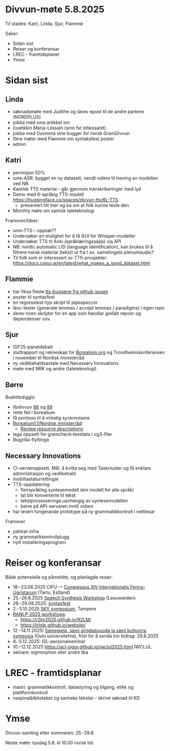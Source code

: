 # Divvun-møte 5.8.2025

Til stades: Katri, Linda, Sjur, Flammie

Saker:

- Sidan sist
- Reiser og konferansar
- LREC - framtidsplaner
- Ymse

# Sidan sist

## Linda

- søknadsmøte med Judithe og skrev epost til de andre partene (NORDPLUS)
- jobba med sma artikkel om 
- čoahkkin Marja-Liissain (smn fst lohkosánit)
- jobba med Duommá sine bugger for norsk GramDivvun 
- flere møter med Flammie om syntaksfest poster
- admin

## Katri

- permisjon 50%
- sme-ASR: bygget en ny datasett, sendt videre til trening av modellen ved NB
- Karelsk TTS material - går gjennom transkriberinger med lyd
- Demo med 6-språkig TTS-modell https://huggingface.co/spaces/divvun-tts/6L-TTS 
    - presentert litt mer og ba om at folk kunne teste den
- Monthly møte om samisk taleteknologi

Framover/Ideer:
- smn-TTS – opptak??
- Undersøker en mulighet for å få GUI for Whisper-modeller
- Undersøker TTS til Anki (språklæringssapp) via API
- NB: nordic automatic LID (language
  identification), kan brukes til å filtrere norsk
  material (tekst) ut fra t.ex. sametingets
  plenumaudio?
- Til folk som er interessert av TTS-prosjekter: <https://docs.coqui.ai/en/latest/what_makes_a_good_dataset.html>

## Flammie

- har fiksa fleste [tts-buggene fra github issues](https://github.com/search?q=user%3Agiellalt+user%3Adivvun+TTS&type=issues)
- poster til syntaxfest
- en regresstest-typ skript til pipespeccer
- lexc-tester (generate lemmas / accept lemmas / paradigms) i egen repo
- skrev noen skripter for en app som handlar giellalt repoer og dependenser osv. 

## Sjur

- IGF25-paneldebatt
- sluttrapport og rekneskap for [Borealium.org](https://borealium.org) og Trondheimskonferansen i november til Nordisk ministerråd
- ny vedlikehaldsavtale med Necessary Innovations
- møte med NRK og andre (taleteknologi)

## Børre

Boahtteáiggis:

- libdivvun [88](https://github.com/divvun/libdivvun/issues/88) og [89](https://github.com/divvun/libdivvun/issues/89)
- rette feil i borealium
- få pontoon til å virkelig synkronisere
- [Borealium1.1/Nordisk ministerråd](https://github.com/orgs/borealium/projects/1):
    - [Review resource descriptions](https://github.com/borealium/borealium.org/issues/53)
- laga oppsett for gramcheck-testdata i cg3-filer
- Bugzilla-flyttinga

## Necessary Innovations

- CI-serveroppsett. Mål: å kvitta seg med Taskcluster og få enklare administrasjon og vedlikehald
- mobiltastaturrettingar
- TTS-oppdatering:
    - fleirspråkleg syntesemodell (ein modell for alle språk)
    - tal blir konverterte til tekst
    - tekstprosesseringa uavhengig av syntesemodellen
    - berre på API-servaren inntil vidare
- har levert fungerande prototype på ny grammatikkontroll i nettlesar

Framover
- pahkat-infra
- ny grammatikkontrollplugg
- nytt installeringsprogram

# Reiser og konferansar

Både potensielle og påmeldte, og planlagde reiser:

- 18.–23.08.2025 CIFU — [Congressus XIV Internationalis Fenno-Ugristarum](https://cifu14.ut.ee/symposium-b12/) (Tartu, Estland)
- 25.-26.8.2025 [Speech Synthesis Workshop](https://blogs.helsinki.fi/ssw13-2025/) (Leeuwarden)
- 26.-29.08.2025: [syntaxfest](https://syntaxfest.github.io/syntaxfest25/)
- 2.-3.10.2025 [SKY symposium](https://events.tuni.fi/skysymposium2025/), Tampere
- [RANLP-2025 workshops](https://ranlp.org/ranlp2025/index.php/workshops/):
    - <https://r2lm2025.github.io/R2LM/>
    - <https://lrlnlp.github.io/website/>
- 12.–14.11.2025! [Sámegiela, sámi girjjálašvuođa ja sámi kultuvrra symposia](https://www.giella.org/activities/2sYRWo6uaqFky5SkPzAkxF) (Oulu universitehta), frist for å senda inn bidrag: 29.8.2025
- 4.-5.12.2025: ISL-personalseminar
- 10.–12.12.2025 <https://acl-sigur.github.io/iwclul2025.html> IWCLUL
- seinare: sigmorphon eller andre tba

# LREC - framtidsplanar

- maori: grammatikkontroll, datastyring og tilgang, etikk og plattformkontroll
- nasjonalbiblioteket og samiske tekstar - skrive søknad til KD

# Ymse

Divvun-samling etter sommaren: 25.-29.8.

Neste møte: tysdag 5.8. kl 10.00 norsk tid.
